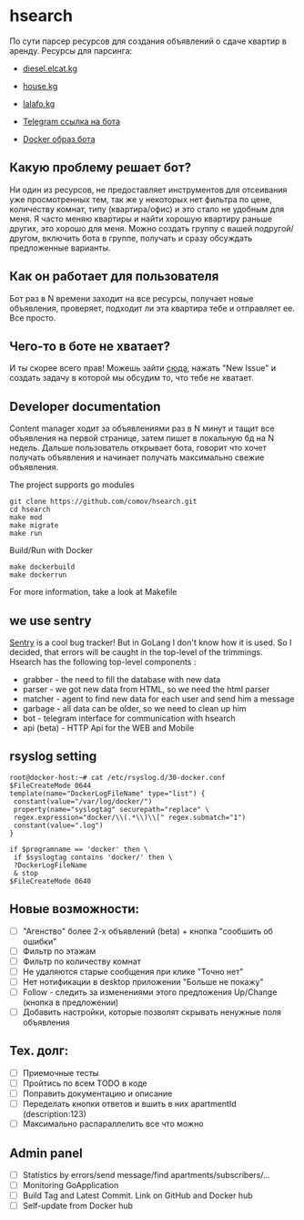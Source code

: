 # hsearch
По сути парсер ресурсов для создания объявлений о сдаче квартир в аренду. Ресурсы для парсинга:

- [diesel.elcat.kg](http://diesel.elcat.kg/)
- [house.kg](http://house.kg/)
- [lalafo.kg](https://lalafo.kg/)

- [Telegram ссылка на бота](https://t.me/house_search_assistant_bot)
- [Docker образ бота](https://hub.docker.com/r/comov/hsearch)

## Какую проблему решает бот?
Ни один из ресурсов, не предоставляет инструментов для отсеивания уже просмотренных тем, так
 же у некоторых нет фильтра по цене, количеству комнат, типу (квартира/офис) и
 это стало не удобным для меня. Я часто меняю квартиры и найти хорошую квартиру
 раньше других, это хорошо для меня. Можно создать группу с вашей подругой/другом, включить бота в группе, получать
 и сразу обсуждать предложенные варианты.

## Как он работает для пользователя
Бот раз в N времени заходит на все ресурсы, получает новые объявления, проверяет, подходит ли эта
 квартира тебе и отправляет ее. Все просто.

## Чего-то в боте не хватает?
И ты скорее всего прав! Можешь зайти [сюда](https://github.com/comov/hsearch/issues), нажать "New Issue"
 и создать задачу в которой мы обсудим то, что тебе не хватает.

## Developer documentation
Content manager ходит за объявлениями раз в N минут и тащит все объявления на
 первой странице, затем пишет в локальную бд на N недель. Дальше пользователь
 открывает бота, говорит что хочет получать объявления и начинает получать
 максимально свежие объявления.
 
The project supports go modules

```shell script
git clone https://github.com/comov/hsearch.git
cd hsearch
make mod
make migrate
make run
```

Build/Run with Docker 
```shell script
make dockerbuild
make dockerrun
```

For more information, take a look at Makefile

## we use sentry

[Sentry](https://sentry.io) is a cool bug tracker! But in GoLang I don't know how it is used. So I decided,
 that errors will be caught in the top-level of the trimmings. Hsearch has the following top-level components :
 
 - grabber - the need to fill the database with new data
 - parser - we got new data from HTML, so we need the html parser 
 - matcher - agent to find new data for each user and send him a message    
 - garbage - all data can be older, so we need to clean up him
 - bot - telegram interface for communication with hsearch
 - api (beta) - HTTP Api for the WEB and Mobile


## rsyslog setting
```shell script
root@docker-host:~# cat /etc/rsyslog.d/30-docker.conf
$FileCreateMode 0644
template(name="DockerLogFileName" type="list") {
 constant(value="/var/log/docker/")
 property(name="syslogtag" securepath="replace" \
 regex.expression="docker/\\(.*\\)\\[" regex.submatch="1")
 constant(value=".log")
}

if $programname == 'docker' then \
 if $syslogtag contains 'docker/' then \
 ?DockerLogFileName
 & stop
$FileCreateMode 0640
```

## Новые возможности:
 - [ ] "Агенство" более 2-х объявлений (beta) + кнопка "сообшить об ошибки"
 - [ ] Фильтр по этажам
 - [ ] Фильтр по количеству комнат
 - [ ] Не удаляются старые сообщения при клике "Точно нет"
 - [ ] Нет нотификации в desktop приложении "Больше не покажу"
 - [ ] Follow - следить за изменениями этого предложения Up/Change (кнопка в предложении)
 - [ ] Добавить настройки, которые позволят скрывать ненужные поля объявления

## Тех. долг:
 - [ ] Приемочные тесты
 - [ ] Пройтись по всем TODO в коде
 - [ ] Поправить документацию и описание
 - [ ] Переделать кнопки ответов и вшить в них apartmentId (description:123)
 - [ ] Максимально распараллелить все что можно
 
## Admin panel
 - [ ] Statistics by errors/send message/find apartments/subscribers/...
 - [ ] Monitoring GoApplication
 - [ ] Build Tag and Latest Commit. Link on GitHub and Docker hub
 - [ ] Self-update from Docker hub
